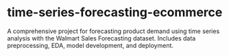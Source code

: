 # time-series-forecasting-ecommerce
A comprehensive project for forecasting product demand using time series analysis with the Walmart Sales Forecasting dataset. Includes data preprocessing, EDA, model development, and deployment.
